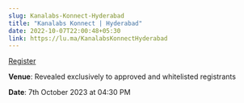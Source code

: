 ```yaml
---
slug: Kanalabs-Konnect-Hyderabad
title: "Kanalabs Konnect | Hyderabad"
date: 2022-10-07T22:00:48+05:30
link: https://lu.ma/KanalabsKonnectHyderabad
---
```


[Register](https://lu.ma/KanalabsKonnectHyderabad)

**Venue**: Revealed exclusively to approved and whitelisted registrants

**Date**: 7th October 2023 at 04:30 PM 